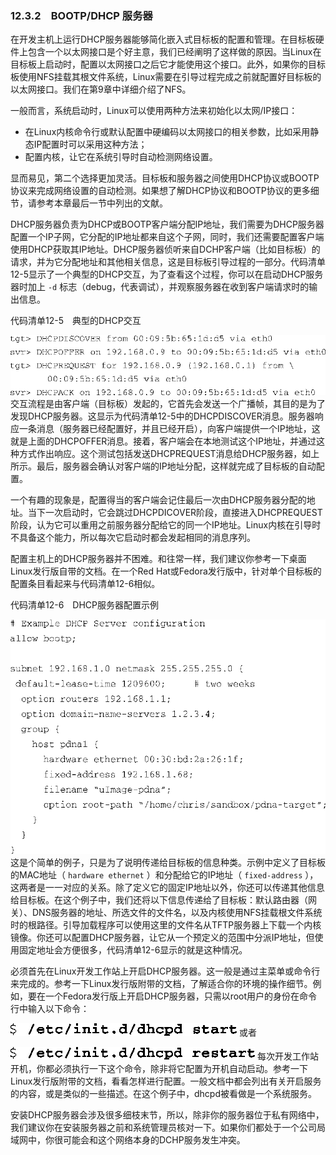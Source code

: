 ### 12.3.2　BOOTP/DHCP 服务器

在开发主机上运行DHCP服务器能够简化嵌入式目标板的配置和管理。在目标板硬件上包含一个以太网接口是个好主意，我们已经阐明了这样做的原因。当Linux在目标板上启动时，配置以太网接口之后它才能使用这个接口。此外，如果你的目标板使用NFS挂载其根文件系统，Linux需要在引导过程完成之前就配置好目标板的以太网接口。我们在第9章中详细介绍了NFS。

一般而言，系统启动时，Linux可以使用两种方法来初始化以太网/IP接口：

+ 在Linux内核命令行或默认配置中硬编码以太网接口的相关参数，比如采用静态IP配置时可以采用这种方法；
+ 配置内核，让它在系统引导时自动检测网络设置。

显而易见，第二个选择更加灵活。目标板和服务器之间使用DHCP协议或BOOTP协议来完成网络设置的自动检测。如果想了解DHCP协议和BOOTP协议的更多细节，请参考本章最后一节中列出的文献。

DHCP服务器负责为DHCP或BOOTP客户端分配IP地址，我们需要为DHCP服务器配置一个IP子网，它分配的IP地址都来自这个子网，同时，我们还需要配置客户端使用DHCP获取其IP地址。DHCP服务器侦听来自DCHP客户端（比如目标板）的请求，并为它分配地址和其他相关信息，这是目标板引导过程的一部分。代码清单12-5显示了一个典型的DHCP交互，为了查看这个过程，你可以在启动DHCP服务器时加上 `-d` 标志（debug，代表调试），并观察服务器在收到客户端请求时的输出信息。

代码清单12-5　典型的DHCP交互



![306.png](../images/306.png)
交互流程是由客户端（目标板）发起的，它首先会发送一个广播帧，其目的是为了发现DHCP服务器。这显示为代码清单12-5中的DHCPDISCOVER消息。服务器响应一条消息（服务器已经配置好，并且已经开启），向客户端提供一个IP地址，这就是上面的DHCPOFFER消息。接着，客户端会在本地测试这个IP地址，并通过这种方式作出响应。这个测试包括发送DHCPREQUEST消息给DHCP服务器，如上所示。最后，服务器会确认对客户端的IP地址分配，这样就完成了目标板的自动配置。

一个有趣的现象是，配置得当的客户端会记住最后一次由DHCP服务器分配的地址。当下一次启动时，它会跳过DHCPDICOVER阶段，直接进入DHCPREQUEST阶段，认为它可以重用之前服务器分配给它的同一个IP地址。Linux内核在引导时不具备这个能力，所以每次它启动时都会发起相同的消息序列。

配置主机上的DHCP服务器并不困难。和往常一样，我们建议你参考一下桌面Linux发行版自带的文档。在一个Red Hat或Fedora发行版中，针对单个目标板的配置条目看起来与代码清单12-6相似。

代码清单12-6　DHCP服务器配置示例



![307.png](../images/307.png)
这是个简单的例子，只是为了说明传递给目标板的信息种类。示例中定义了目标板的MAC地址（ `hardware ethernet` ）和分配给它的IP地址（ `fixed-address` ），这两者是一一对应的关系。除了定义它的固定IP地址以外，你还可以传递其他信息给目标板。在这个例子中，我们还将以下信息传递给了目标板：默认路由器（网关）、DNS服务器的地址、所选文件的文件名，以及内核使用NFS挂载根文件系统时的根路径。引导加载程序可以使用这里的文件名从TFTP服务器上下载一个内核镜像。你还可以配置DHCP服务器，让它从一个预定义的范围中分派IP地址，但使用固定地址会方便很多，代码清单12-6显示的就是这种情况。

必须首先在Linux开发工作站上开启DHCP服务器。这一般是通过主菜单或命令行来完成的。参考一下Linux发行版附带的文档，了解适合你的环境的操作细节。例如，要在一个Fedora发行版上开启DHCP服务器，只需以root用户的身份在命令行中输入以下命令：



![308.png](../images/308.png)
或者



![309.png](../images/309.png)
每次开发工作站开机，你都必须执行一下这个命令，除非将它配置为开机自动启动。参考一下Linux发行版附带的文档，看看怎样进行配置。一般文档中都会列出有关开启服务的内容，或是类似的一些描述。在这个例子中，dhcpd被看做是一个系统服务。

安装DHCP服务器会涉及很多细枝末节，所以，除非你的服务器位于私有网络中，我们建议你在安装服务器之前和系统管理员核对一下。如果你们都处于一个公司局域网中，你很可能会和这个网络本身的DCHP服务发生冲突。

